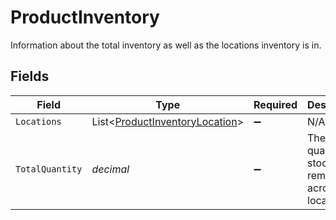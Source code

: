 # ProductInventory

Information about the total inventory as well as the locations inventory is in.


## Fields

| Field                                                                             | Type                                                                              | Required                                                                          | Description                                                                       |
| --------------------------------------------------------------------------------- | --------------------------------------------------------------------------------- | --------------------------------------------------------------------------------- | --------------------------------------------------------------------------------- |
| `Locations`                                                                       | List<[ProductInventoryLocation](../../models/shared/ProductInventoryLocation.md)> | :heavy_minus_sign:                                                                | N/A                                                                               |
| `TotalQuantity`                                                                   | *decimal*                                                                         | :heavy_minus_sign:                                                                | The total quantity of stock remaining across locations.                           |